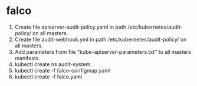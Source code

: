 # falco 

1. Create file apiserver-audit-policy.yaml in path /etc/kubernetes/audit-policy/ on all masters.
2. Create file audit-webhook.yml in path /etc/kubernetes/audit-policy/ on all masters.
3. Add parameters from file "kube-apiserver-parameters.txt" to all masters manifests.
4. kubectl create ns audit-system
5. kubectl create -f falco-configmap.yaml
6. kubectl create -f falco.yaml
